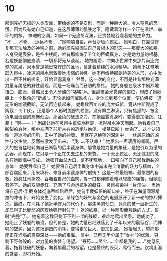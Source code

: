 # 10
那副完好无损的人类皮囊，带给她的不是安慰，而是一种巨大的、令人窒息的恐慌。因为只有她自己知道，在这层薄薄的肌肤之下，隐藏着怎样一个正在溃烂、崩坏的内核。
神魂的空洞，如同一个无底的深渊，正贪婪地吞噬着她的生命力。
“不……不够……远远不够……”她喃喃自语，声音沙哑而疯狂。
她明白，在尝试修复那无法触及的神魂之前，她必须先稳固住自己最根本的形态——那庞大的妖躯。人身只是表象，是空中楼阁，唯有那修炼了千年的巨蟒真身，才是她力量的根基。若是妖躯彻底崩溃，一切都将无从谈起。
她踉跄着，冲向小世界中央那片尚还完整的灵泉。泉水曾是她日常修炼的圣地，蕴含着精纯的水月精华。
她毫不犹豫地跃入泉中，冰凉的泉水刺激着她虚弱的神经。她不再维持那副娇美的人形，心中发出一声不甘的嘶吼，开始显露真身！
然而，这一次的变化，不再是往昔那种充满力量与美感的野性展现，而是一场痛苦而丑陋的挣扎。
她的身躯在泉水中剧烈地扭曲、膨胀，骨骼发出令人牙酸的“咯咯”声。但那被金光贯穿的部位，却成了她妖躯上一个致命的“断点”。无论她如何催动妖力，身体长到那个位置，便仿佛被一道无形的枷锁截断，无法再连接起来。
她那数百丈长的庞大妖躯，竟从中断裂成了两截！
断口处，正是那个人形时腹部的位置。没有鲜血淋漓，只有焦黑的、被金色电弧缠绕的恐怖创面。那金色的破法之力，在她显露真身时，变得更加活跃、狂暴！
“啊——！”
剧痛让她在灵泉中疯狂地翻滚，搅得泉水冲天而起。她看着自己断裂的身体，眼中充满了前所未有的恐惧与绝望。
根基已断！
她完了。这个认知像一道冰冷的闪电，击中了她的神魂。
但就在这绝望的深渊中，一丝最原始的凶性与求生欲，反而被激发了出来。
“我……不认命！”
她发出一声凄厉的嘶鸣，巨大的蛇首猛地转向自己断裂的后半截身体。那曾是她力量的象征，是她引以为傲的武器。而现在，它只是一个正在失去生机的累赘。
一个无比疯狂、无比残忍的念头在她脑海中形成。
她张开血盆大口，毫不犹豫地，一口咬向了自己那截断裂的身体！
她要吞噬自己！
她要将自己后半截身体中尚未完全消散的妖力与精血，全部吞噬回来，用来填补、修复前半截身体的创伤！
这是一种最极端、最惨烈的自救。她疯狂地撕咬、吞咽着自己的血肉，每一口都伴随着难以想象的痛苦，但她没有停下。她的双眼赤红，充满了与命运抗争的癫狂。
灵泉被染得一片浑浊。
当她将自己后-半截身体彻底吞噬殆尽后，她前半截妖躯的断口处，终于在海量同源精血的冲击下，开始发生了变化。翠绿色的妖气与金色的电弧展开了新一轮的惨烈搏杀。最终，在消耗了她近半修为的代价下，那焦黑的创口，竟真的被一层新生的、却显得无比脆弱的肉膜给强行封住了！
她的妖躯，以一种畸形而残缺的方式，暂时“完整”了。
她拖着这截只剩下不到一半的残躯，艰难地爬出灵泉。她成功了，她阻止了妖躯的崩溃。但代价是，她的力量已经跌落到了千年以来的最低谷，而神魂的空洞，因为这场剧烈的消耗，变得更加巨大、更加饥渴。
她抬起头，望向那座正在坍塌的宫殿深处——她的宝库。
眼中，已再无半分属于“女神”的优雅，只剩下野兽般的、对力量的贪婪与渴望。
“丹药……灵宝……全都是我的……”
她低吼着，拖着残破的妖躯，向着那最后的希望，也是最终的毁灭，爬行而去。饮鸩止渴的盛宴，即将开始。